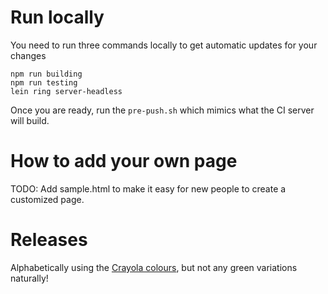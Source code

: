 Run locally
===========

You need to run three commands locally to get automatic updates for your changes

```
npm run building
npm run testing
lein ring server-headless
```

Once you are ready, run the ```pre-push.sh``` which mimics what the CI server will build.

How to add your own page
========================

TODO: Add sample.html to make it easy for new people to create a customized page.

Releases
=========

Alphabetically using the [Crayola colours](http://en.wikipedia.org/wiki/List_of_Crayola_crayon_colors), but not any green variations naturally!
